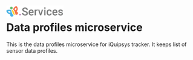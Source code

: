 # <img src="https://github.com/pip-services/pip-services/raw/master/design/Logo.png" alt="Pip.Services Logo" style="max-width:30%"> <br/> Data profiles microservice

This is the data profiles microservice for iQuipsys tracker. 
It keeps list of sensor data profiles.
